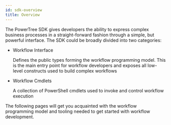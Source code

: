 ```yaml
---
id: sdk-overview
title: Overview
---
```


The PowerTree SDK gives developers the ability to express complex business processes in a straight-forward fashion through a simple, but powerful interface.
The SDK could be broadly divided into two categories:

* Workflow Interface

    Defines the public types forming the workflow programming model. This is the main entry point for workflow developers and exposes all low-level constructs used to build complex workflows

* Workflow Cmdlets

    A collection of PowerShell cmdlets used to invoke and control workflow execution

The following pages will get you acquainted with the workflow programming model and tooling needed to get started with workflow development.